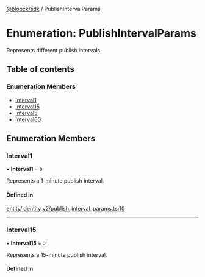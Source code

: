 [@bloock/sdk](../index.md) / PublishIntervalParams

# Enumeration: PublishIntervalParams

Represents different publish intervals.

## Table of contents

### Enumeration Members

- [Interval1](PublishIntervalParams-1.md#interval1)
- [Interval15](PublishIntervalParams-1.md#interval15)
- [Interval5](PublishIntervalParams-1.md#interval5)
- [Interval60](PublishIntervalParams-1.md#interval60)

## Enumeration Members

### Interval1

• **Interval1** = ``0``

Represents a 1-minute publish interval.

#### Defined in

[entity/identity_v2/publish_interval_params.ts:10](https://github.com/bloock/bloock-sdk/blob/587f793/languages/js/src/entity/identity_v2/publish_interval_params.ts#L10)

___

### Interval15

• **Interval15** = ``2``

Represents a 15-minute publish interval.

#### Defined in

[entity/identity_v2/publish_interval_params.ts:18](https://github.com/bloock/bloock-sdk/blob/587f793/languages/js/src/entity/identity_v2/publish_interval_params.ts#L18)

___

### Interval5

• **Interval5** = ``1``

Represents a 5-minute publish interval.

#### Defined in

[entity/identity_v2/publish_interval_params.ts:14](https://github.com/bloock/bloock-sdk/blob/587f793/languages/js/src/entity/identity_v2/publish_interval_params.ts#L14)

___

### Interval60

• **Interval60** = ``3``

Represents a 60-minute publish interval.

#### Defined in

[entity/identity_v2/publish_interval_params.ts:22](https://github.com/bloock/bloock-sdk/blob/587f793/languages/js/src/entity/identity_v2/publish_interval_params.ts#L22)
